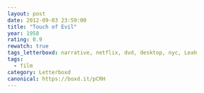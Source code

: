 ```yaml
---
layout: post 
date: 2012-09-03 23:59:00
title: "Touch of Evil"
year: 1958
rating: 0.9
rewatch: true
tags_letterboxd: narrative, netflix, dvd, desktop, nyc, Leah
tags:
  - film
category: Letterboxd
canonical: https://boxd.it/pCRH
---
```

